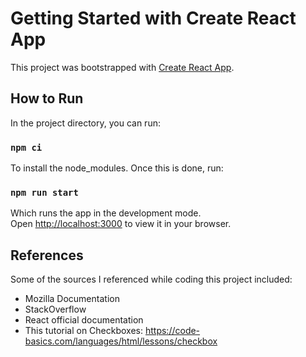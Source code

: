 # Getting Started with Create React App

This project was bootstrapped with [Create React App](https://github.com/facebook/create-react-app).

## How to Run

In the project directory, you can run:

### `npm ci`

To install the node_modules. Once this is done, run:

### `npm run start`

Which runs the app in the development mode.\
Open [http://localhost:3000](http://localhost:3000) to view it in your browser.

## References

Some of the sources I referenced while coding this project included:
- Mozilla Documentation
- StackOverflow
- React official documentation
- This tutorial on Checkboxes: https://code-basics.com/languages/html/lessons/checkbox
